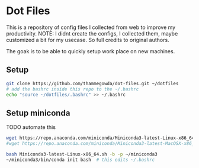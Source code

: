 # Dot Files

This is a repository of config files I collected from web to improve my productivity.
NOTE: I didnt create the configs, I collected them, maybe customized a bit for my usecase. 
So full credits to original authors. 

The goak is to be able to quickly setup work place on new machines. 


## Setup

```bash
git clone https://github.com/thammegowda/dot-files.git ~/dotfiles
# add the bashrc inside this repo to the ~/.bashrc
echo "source ~/dotfiles/.bashrc" >> ~/.bashrc
```


## Setup miniconda

TODO automate this
```bash
wget https://repo.anaconda.com/miniconda/Miniconda3-latest-Linux-x86_64.sh
#wget https://repo.anaconda.com/miniconda/Miniconda3-latest-MacOSX-x86_64.sh

bash Miniconda3-latest-Linux-x86_64.sh -b -p ~/miniconda3
~/miniconda3/bin/conda init bash  # this edits ~/.bashrc
```
